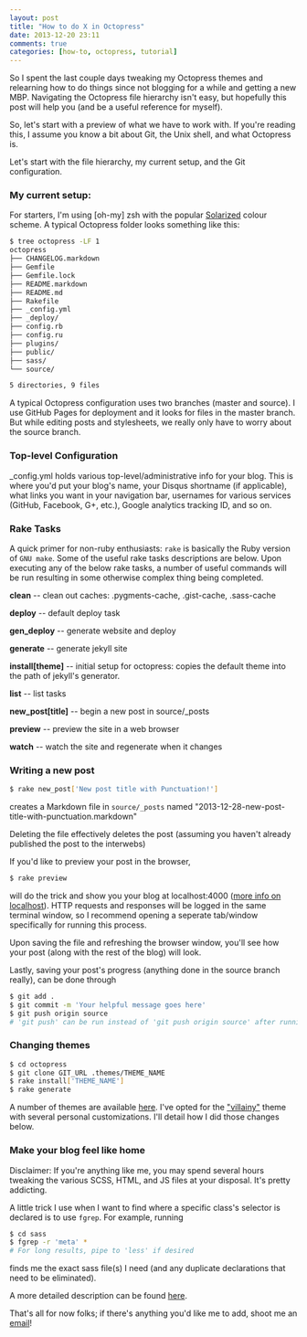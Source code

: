 ```yaml
---
layout: post
title: "How to do X in Octopress"
date: 2013-12-20 23:11
comments: true
categories: [how-to, octopress, tutorial]
---
```


So I spent the last couple days tweaking my Octopress themes and relearning how to do things since not blogging for a while and getting a new MBP. Navigating the Octopress file hierarchy isn't easy, but hopefully this post will help you (and be a useful reference for myself).

<!-- more -->

So, let's start with a preview of what we have to work with. If you're reading this, I assume you know a bit about Git, the Unix shell, and what Octopress is.

Let's start with the file hierarchy, my current setup, and the Git configuration.

### My current setup:

For starters, I'm using \[oh-my\] zsh with the popular <u>Solarized</u> colour scheme. A typical Octopress folder looks something like this:

``` bash 
$ tree octopress -LF 1 
octopress
├── CHANGELOG.markdown
├── Gemfile
├── Gemfile.lock
├── README.markdown
├── README.md
├── Rakefile
├── _config.yml
├── _deploy/
├── config.rb
├── config.ru
├── plugins/
├── public/
├── sass/
└── source/

5 directories, 9 files
```

A typical Octopress configuration uses two branches (master and source). I use GitHub Pages for deployment and it looks for files in the master branch. But while editing posts and stylesheets, we really only have to worry about the source branch.


### Top-level Configuration
_config.yml holds various top-level/administrative info for your blog. This is where you'd put your blog's name, your Disqus shortname (if applicable), what links you want in your navigation bar, usernames for various services (GitHub, Facebook, G+, etc.), Google analytics tracking ID, and so on.

### Rake Tasks
A quick primer for non-ruby enthusiasts:
`rake` is basically the Ruby version of `GNU make`. Some of the useful rake tasks descriptions are below. Upon executing any of the below rake tasks, a number of useful commands will be run resulting in some otherwise complex thing being completed.

**clean**                     -- clean out caches: .pygments-cache, .gist-cache, .sass-cache

**deploy**                    -- default deploy task

**gen_deploy**                -- generate website and deploy

**generate**                  -- generate jekyll site

**install[theme]**            -- initial setup for octopress: copies the default theme into the path of jekyll's generator.

**list**                      -- list tasks

**new_post[title]**           -- begin a new post in source/_posts

**preview**                   -- preview the site in a web browser

**watch**                     -- watch the site and regenerate when it changes

### Writing a new post

``` bash
$ rake new_post['New post title with Punctuation!']
```

creates a Markdown file in `source/_posts` named "2013-12-28-new-post-title-with-punctuation.markdown"

Deleting the file effectively deletes the post (assuming you haven't already published the post to the interwebs)

If you'd like to preview your post in the browser,

``` bash
$ rake preview
```

will do the trick and show you your blog at localhost:4000 ([more info on localhost](http://whatismyipaddress.com/localhost)). HTTP requests and responses will be logged in the same terminal window, so I recommend opening a seperate tab/window specifically for running this process.

Upon saving the file and refreshing the browser window, you'll see how your post (along with the rest of the blog) will look.

Lastly, saving your post's progress (anything done in the source branch really), can be done through

``` bash
$ git add .
$ git commit -m 'Your helpful message goes here'
$ git push origin source
# 'git push' can be run instead of 'git push origin source' after running it once
```

### Changing themes

``` bash
$ cd octopress
$ git clone GIT_URL .themes/THEME_NAME
$ rake install['THEME_NAME']
$ rake generate
```

A number of themes are available [here](https://github.com/imathis/octopress/wiki/3rd-Party-Octopress-Themes). I've opted for the ["villainy"](https://github.com/mikeclarke/villainy-octopress-theme) theme with several personal customizations. I'll detail how I did those changes below.

### Make your blog feel like home

Disclaimer: If you're anything like me, you may spend several hours tweaking the various SCSS, HTML, and JS files at your disposal. It's pretty addicting.

A little trick I use when I want to find where a specific class's selector is declared is to use `fgrep`. For example, running

``` bash
$ cd sass
$ fgrep -r 'meta' *
# For long results, pipe to 'less' if desired
```

finds me the exact sass file(s) I need (and any duplicate declarations that need to be eliminated).

A more detailed description can be found [here](http://octopress.org/docs/theme/).

That's all for now folks; if there's anything you'd like me to add, shoot me an [email](<mailto:anojhgnanachandran@gmail.com>)!
